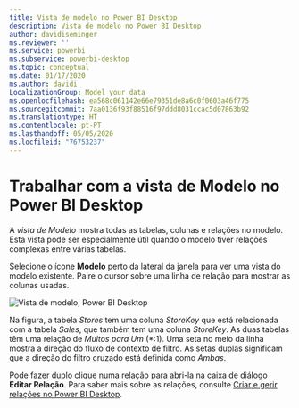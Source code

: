 ```yaml
---
title: Vista de modelo no Power BI Desktop
description: Vista de modelo no Power BI Desktop
author: davidiseminger
ms.reviewer: ''
ms.service: powerbi
ms.subservice: powerbi-desktop
ms.topic: conceptual
ms.date: 01/17/2020
ms.author: davidi
LocalizationGroup: Model your data
ms.openlocfilehash: ea568c061142e66e79351de8a6c0f0603a46f775
ms.sourcegitcommit: 7aa0136f93f88516f97ddd8031ccac5d07863b92
ms.translationtype: HT
ms.contentlocale: pt-PT
ms.lasthandoff: 05/05/2020
ms.locfileid: "76753237"
---
```

# <a name="work-with-model-view-in-power-bi-desktop"></a>Trabalhar com a vista de Modelo no Power BI Desktop

A *vista de Modelo* mostra todas as tabelas, colunas e relações no modelo. Esta vista pode ser especialmente útil quando o modelo tiver relações complexas entre várias tabelas.

Selecione o ícone **Modelo** perto da lateral da janela para ver uma vista do modelo existente. Paire o cursor sobre uma linha de relação para mostrar as colunas usadas.

![Vista de modelo, Power BI Desktop](media/desktop-relationship-view/model-view-full-screen.png)

Na figura, a tabela *Stores* tem uma coluna *StoreKey* que está relacionada com a tabela *Sales*, que também tem uma coluna *StoreKey*. As duas tabelas têm uma relação de *Muitos para Um* (\*:1). Uma seta no meio da linha mostra a direção do fluxo de contexto de filtro. As setas duplas significam que a direção do filtro cruzado está definida como *Ambas*.

Pode fazer duplo clique numa relação para abri-la na caixa de diálogo **Editar Relação**. Para saber mais sobre as relações, consulte [Criar e gerir relações no Power BI Desktop](desktop-create-and-manage-relationships.md).
